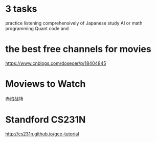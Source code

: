 # 3 tasks
practice listening comprehensively of Japanese
study AI or math
programming Quant code and  

# the best free channels for movies
https://www.cnblogs.com/doseoer/p/18404845

# Moviews to Watch
赤焰战场


# Standford CS231N

http://cs231n.github.io/gce-tutorial
